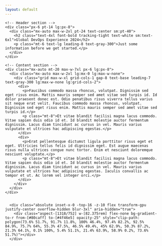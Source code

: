```yaml
---
layout: default
---
```


<div class="bg-gray-900">
  <main class="relative isolate">
    <!-- Background -->
    <div class="absolute inset-x-0 top-4 -z-10 flex transform-gpu justify-center overflow-hidden blur-3xl" aria-hidden="true">
      <div class="aspect-[1108/632] w-[69.25rem] flex-none bg-gradient-to-r from-[#80caff] to-[#4f46e5] opacity-25" style="clip-path: polygon(73.6% 51.7%, 91.7% 11.8%, 100% 46.4%, 97.4% 82.2%, 92.5% 84.9%, 75.7% 64%, 55.3% 47.5%, 46.5% 49.4%, 45% 62.9%, 50.3% 87.2%, 21.3% 64.1%, 0.1% 100%, 5.4% 51.1%, 21.4% 63.9%, 58.9% 0.2%, 73.6% 51.7%)"></div>
    </div>

    <!-- Header section -->
    <div class="px-6 pt-14 lg:px-8">
      <div class="mx-auto max-w-2xl pt-24 text-center sm:pt-40">
        <h2 class="text-4xl font-bold tracking-tight text-white sm:text-6xl">Global DevOps Experience 2024</h2>
        <p class="mt-6 text-lg leading-8 text-gray-300">Just some information before we get started.</p>
      </div>
    </div>

    <!-- Content section -->
    <div class="mx-auto mt-20 max-w-7xl px-6 lg:px-8">
      <div class="mx-auto max-w-2xl lg:mx-0 lg:max-w-none">
        <div class="grid max-w-xl grid-cols-1 gap-8 text-base leading-7 text-gray-300 lg:max-w-none lg:grid-cols-2">
          <div>
            <p>Faucibus commodo massa rhoncus, volutpat. Dignissim sed eget risus enim. Mattis mauris semper sed amet vitae sed turpis id. Id dolor praesent donec est. Odio penatibus risus viverra tellus varius sit neque erat velit. Faucibus commodo massa rhoncus, volutpat. Dignissim sed eget risus enim. Mattis mauris semper sed amet vitae sed turpis id.</p>
            <p class="mt-8">Et vitae blandit facilisi magna lacus commodo. Vitae sapien duis odio id et. Id blandit molestie auctor fermentum dignissim. Lacus diam tincidunt ac cursus in vel. Mauris varius vulputate et ultrices hac adipiscing egestas.</p>
          </div>
          <div>
            <p>Erat pellentesque dictumst ligula porttitor risus eget et eget. Ultricies tellus felis id dignissim eget. Est augue maecenas risus nulla ultrices congue nunc tortor. Enim et nesciunt doloremque nesciunt voluptate.</p>
            <p class="mt-8">Et vitae blandit facilisi magna lacus commodo. Vitae sapien duis odio id et. Id blandit molestie auctor fermentum dignissim. Lacus diam tincidunt ac cursus in vel. Mauris varius vulputate et ultrices hac adipiscing egestas. Iaculis convallis ac tempor et ut. Ac lorem vel integer orci.</p>
          </div>
        </div>
      </div>
    </div>

   
      <div class="absolute inset-x-0 -top-16 -z-10 flex transform-gpu justify-center overflow-hidden blur-3xl" aria-hidden="true">
        <div class="aspect-[1318/752] w-[82.375rem] flex-none bg-gradient-to-r from-[#80caff] to-[#4f46e5] opacity-25" style="clip-path: polygon(73.6% 51.7%, 91.7% 11.8%, 100% 46.4%, 97.4% 82.2%, 92.5% 84.9%, 75.7% 64%, 55.3% 47.5%, 46.5% 49.4%, 45% 62.9%, 50.3% 87.2%, 21.3% 64.1%, 0.1% 100%, 5.4% 51.1%, 21.4% 63.9%, 58.9% 0.2%, 73.6% 51.7%)"></div>
      </div>
  </main>
</div>
